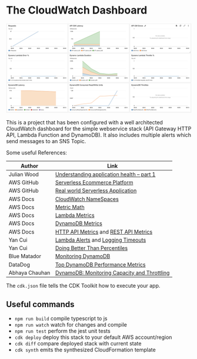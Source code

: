 # The CloudWatch Dashboard

![Example Dashboard](img/dashboard.png)

This is a project that has been configured with a well architected CloudWatch dashboard for the simple webservice stack (API Gateway HTTP API, Lambda Function and DynamoDB). It also includes multiple alerts which send messages to an SNS Topic.

Some useful References:


| Author        | Link           |
| ------------- | ------------- |
| Julian Wood     | [Understanding application health – part 1](https://aws.amazon.com/blogs/compute/building-well-architected-serverless-applications-understanding-application-health-part-1/)  |
| AWS GitHub | [Serverless Ecommerce Platform](https://github.com/aws-samples/aws-serverless-ecommerce-platform) | 
| AWS GitHub | [Real world Serverless Application](https://github.com/awslabs/realworld-serverless-application/wiki/Serverless-Operations) |
| AWS Docs    | [CloudWatch NameSpaces](https://docs.aws.amazon.com/AmazonCloudWatch/latest/monitoring/aws-services-cloudwatch-metrics.html)  |
| AWS Docs    | [Metric Math](https://docs.aws.amazon.com/AmazonCloudWatch/latest/monitoring/using-metric-math.html)  |
| AWS Docs    | [Lambda Metrics](https://docs.aws.amazon.com/lambda/latest/dg/monitoring-metrics.html)  |
| AWS Docs    | [DynamoDB Metrics](https://docs.aws.amazon.com/amazondynamodb/latest/developerguide/metrics-dimensions.html)  |
| AWS Docs    | [HTTP API Metrics](https://docs.aws.amazon.com/apigateway/latest/developerguide/http-api-metrics.html) and [REST API Metrics](https://docs.aws.amazon.com/apigateway/latest/developerguide/api-gateway-metrics-and-dimensions.html) |
| Yan Cui    | [Lambda Alerts](https://lumigo.io/blog/how-to-monitor-lambda-with-cloudwatch-metrics/) and [Logging Timeouts](https://theburningmonk.com/2019/05/how-to-log-timed-out-lambda-invocations/) |
| Yan Cui    | [Doing Better Than Percentiles](https://theburningmonk.com/2018/10/we-can-do-better-than-percentile-latencies/) |
| Blue Matador   | [Monitoring DynamoDB](https://www.bluematador.com/blog/how-to-monitor-amazon-dynamodb-with-cloudwatch) |
| DataDog   | [Top DynamoDB Performance Metrics](https://www.datadoghq.com/blog/top-dynamodb-performance-metrics/) |
| Abhaya Chauhan   | [DynamoDB: Monitoring Capacity and Throttling](https://www.abhayachauhan.com/2018/01/dynamodb-monitoring-capacity/) |

The `cdk.json` file tells the CDK Toolkit how to execute your app.

## Useful commands

 * `npm run build`   compile typescript to js
 * `npm run watch`   watch for changes and compile
 * `npm run test`    perform the jest unit tests
 * `cdk deploy`      deploy this stack to your default AWS account/region
 * `cdk diff`        compare deployed stack with current state
 * `cdk synth`       emits the synthesized CloudFormation template
